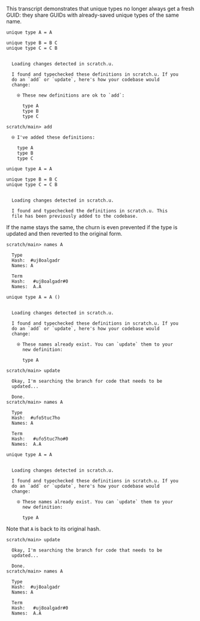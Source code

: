 This transcript demonstrates that unique types no longer always get a fresh GUID: they share GUIDs with already-saved
unique types of the same name.

``` unison
unique type A = A

unique type B = B C
unique type C = C B
```

``` ucm :added-by-ucm

  Loading changes detected in scratch.u.

  I found and typechecked these definitions in scratch.u. If you
  do an `add` or `update`, here's how your codebase would
  change:

    ⍟ These new definitions are ok to `add`:
    
      type A
      type B
      type C
```

``` ucm
scratch/main> add

  ⍟ I've added these definitions:

    type A
    type B
    type C
```

``` unison
unique type A = A

unique type B = B C
unique type C = C B
```

``` ucm :added-by-ucm

  Loading changes detected in scratch.u.

  I found and typechecked the definitions in scratch.u. This
  file has been previously added to the codebase.
```

If the name stays the same, the churn is even prevented if the type is updated and then reverted to the original form.

``` ucm
scratch/main> names A

  Type
  Hash:  #uj8oalgadr
  Names: A

  Term
  Hash:   #uj8oalgadr#0
  Names:  A.A
```

``` unison
unique type A = A ()
```

``` ucm :added-by-ucm

  Loading changes detected in scratch.u.

  I found and typechecked these definitions in scratch.u. If you
  do an `add` or `update`, here's how your codebase would
  change:

    ⍟ These names already exist. You can `update` them to your
      new definition:
    
      type A
```

``` ucm
scratch/main> update

  Okay, I'm searching the branch for code that needs to be
  updated...

  Done.
scratch/main> names A

  Type
  Hash:  #ufo5tuc7ho
  Names: A

  Term
  Hash:   #ufo5tuc7ho#0
  Names:  A.A
```

``` unison
unique type A = A
```

``` ucm :added-by-ucm

  Loading changes detected in scratch.u.

  I found and typechecked these definitions in scratch.u. If you
  do an `add` or `update`, here's how your codebase would
  change:

    ⍟ These names already exist. You can `update` them to your
      new definition:
    
      type A
```

Note that `A` is back to its original hash.

``` ucm
scratch/main> update

  Okay, I'm searching the branch for code that needs to be
  updated...

  Done.
scratch/main> names A

  Type
  Hash:  #uj8oalgadr
  Names: A

  Term
  Hash:   #uj8oalgadr#0
  Names:  A.A
```
